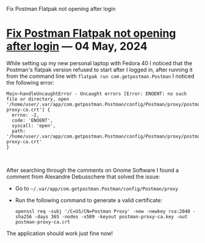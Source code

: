 Fix Postman Flatpak not opening after login

# [Fix Postman Flatpak not opening after login](#) &mdash; 04 May, 2024

While setting up my new personal laptop with Fedora 40 I noticed that the Postman's flatpak version refused to start 
after I logged in, after running it from the command line with `flatpak run com.getpostman.Postman`  I noticed the following error:

```
Main~handleUncaughtError - Uncaught errors [Error: ENOENT: no such file or directory, open '/home/user/.var/app/com.getpostman.Postman/config/Postman/proxy/postman-proxy-ca.crt'] {
  errno: -2,
  code: 'ENOENT',
  syscall: 'open',
  path: '/home/user/.var/app/com.getpostman.Postman/config/Postman/proxy/postman-proxy-ca.crt'
}

```

<br>

After searching through the comments on Gnome Software I found a comment from Alexandre Debusschere that solved the issue:
 - Go to `~/.var/app/com.getpostman.Postman/config/Postman/proxy`
 - Run the following command to generate a valid certificate:

   `
openssl req -subj '/C=US/CN=Postman Proxy' -new -newkey rsa:2048 -sha256 -days 365 -nodes -x509 -keyout postman-proxy-ca.key -out postman-proxy-ca.crt
   `

The application should work just fine now!
